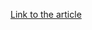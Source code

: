 [Link to the article](https://welivesecurity.com/2021/03/10/exchange-servers-under-siege-10-apt-groups/)
